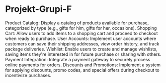 # Projekt-Grupi-F
Product Catalog: Display a catalog of products available for purchase, categorized by type (e.g., gifts for him, gifts for her, occasions). Shopping Cart: Allow users to add items to a shopping cart and proceed to checkout when ready to purchase. User Accounts: Implement user accounts where customers can save their shipping addresses, view order history, and track package deliveries. Wishlist: Enable users to create and manage wishlists, saving items they're interested in for future purchase or sharing with others. Payment Integration: Integrate a payment gateway to securely process online payments for orders. Discounts and Promotions: Implement a system for applying discounts, promo codes, and special offers during checkout to incentivize purchases.

